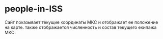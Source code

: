 # people-in-ISS
Сайт показывает текущие координаты МКС и отображает ее положение на карте. также отображается численность и состав текущего екипажа МКС.
